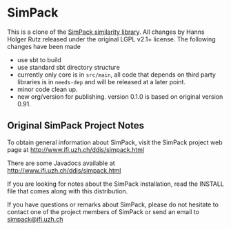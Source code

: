 # SimPack

This is a clone of the [SimPack similarity library](https://files.ifi.uzh.ch/ddis/oldweb/ddis/research/simpack/index.html).
All changes by Hanns Holger Rutz released under the original LGPL v2.1+ license.
The following changes have been made

- use sbt to build
- use standard sbt directory structure
- currently only core is in `src/main`, all code that depends on third party libraries is in `needs-dep`
  and will be released at a later point.
- minor code clean up.
- new org/version for publishing. version 0.1.0 is based on original version 0.91.

## Original SimPack Project Notes #

To obtain general information about SimPack, visit the SimPack project web
page at http://www.ifi.uzh.ch/ddis/simpack.html

There are some Javadocs available at
http://www.ifi.uzh.ch/ddis/simpack.html

If you are looking for notes about the SimPack installation, read the INSTALL
file that comes along with this distribution.

If you have questions or remarks about SimPack, please do not hesitate to
contact one of the project members of SimPack or send an email to
simpack@ifi.uzh.ch